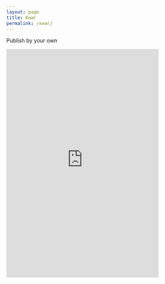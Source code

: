 ```yaml
---
layout: page
title: Книг
permalink: /книг/
---
```


Publish by your own 


<iframe width='400' height='600' src='https://share.clip-studio.com/es-es/contents/embed?code=1c6125dd-ef71-4374-90b1-85fb8d2604e7' frameborder='0' allowfullscreen></iframe>
